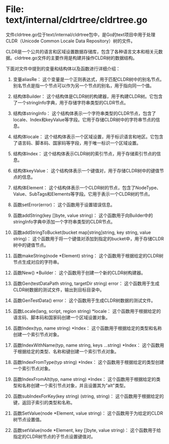 # File: text/internal/cldrtree/cldrtree.go

文件cldrtree.go位于text/internal/cldrtree包中，是Go的text项目中用于处理CLDR（Unicode Common Locale Data Repository）树的文件。

CLDR是一个公共的语言和区域设置数据存储库，包含了各种语言文本和相关元数据。cldrtree.go文件的主要作用是构建并操作CLDR树的数据结构。

下面对文件中提到的变量和结构体以及函数进行详细介绍：

1. 变量aliasRe：
   这个变量是一个正则表达式，用于匹配CLDR树中的别名节点。别名节点是指一个节点可以作为另一个节点的别名，用于指向同一个值。

2. 结构体Builder：
   这个结构体是CLDR树的构建器，用于构建CLDR树。它包含了一个stringInfo字典，用于存储字符串类型的CLDR节点。

3. 结构体stringInfo：
   这个结构体表示一个字符串类型的CLDR节点，包含了locale、Index和keyValue等字段。它用于存储CLDR树中的字符串节点的信息。

4. 结构体locale：
   这个结构体表示一个区域设置，用于标识语言和地区。它包含了语言码、脚本码、国家码等字段，用于唯一标识一个区域设置。

5. 结构体Index：
   这个结构体表示CLDR树的索引节点，用于存储索引节点的信息。

6. 结构体keyValue：
   这个结构体表示一个键值对，用于存储CLDR树中的键值节点的信息。

7. 结构体Element：
   这个结构体表示一个CLDR树的节点，包含了NodeType、Value、SubTags和Elements等字段。它用于表示一个CLDR树的节点。

8. 函数setError(error)：
   这个函数用于设置错误信息。

9. 函数addString(key []byte, value string)：
   这个函数用于向Builder中的stringInfo字典中添加一个字符串类型的CLDR节点。

10. 函数addStringToBucket(bucket map[string]string, key string, value string)：
    这个函数用于将一个键值对添加到指定的bucket中，用于存储CLDR树中的键值节点。

11. 函数makeString(node *Element) string：
    这个函数用于根据给定的CLDR树节点生成对应的字符串。

12. 函数New() *Builder：
    这个函数用于创建一个新的CLDR树构建器。

13. 函数Gen(testDataPath string, targetDir string) error：
    这个函数用于生成CLDR树数据的测试文件，输出到目标目录中。

14. 函数GenTestData() error：
    这个函数用于生成CLDR树数据的测试文件。

15. 函数Locale(lang, script, region string) *locale：
    这个函数用于根据给定的语言码、脚本码和国家码创建一个区域设置对象。

16. 函数Index(typ, name string) *Index：
    这个函数用于根据给定的类型和名称创建一个索引节点对象。

17. 函数IndexWithName(typ, name string, keys ...string) *Index：
    这个函数用于根据给定的类型、名称和键创建一个索引节点对象。

18. 函数IndexFromType(typ string) *Index：
    这个函数用于根据给定的类型创建一个索引节点对象。

19. 函数IndexFromAlt(typ, name string) *Index：
    这个函数用于根据给定的类型和名称创建一个索引节点对象，并且设置其为"alt"类型。

20. 函数subIndexForKey(key string) (string, string)：
    这个函数用于根据给定的键，返回子索引的类型和名称。

21. 函数SetValue(node *Element, value string)：
    这个函数用于为给定的CLDR树节点设置值。

22. 函数setValue(node *Element, key []byte, value string)：
    这个函数用于给指定的CLDR树节点的子节点设置键值对。

